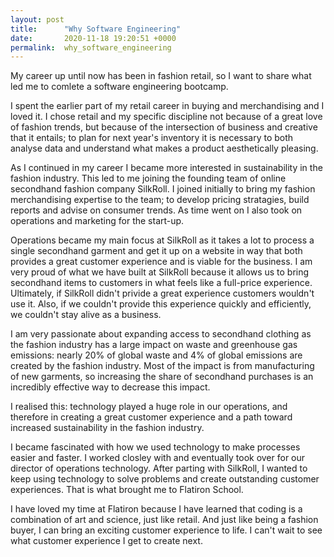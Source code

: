 ```yaml
---
layout: post
title:      "Why Software Engineering"
date:       2020-11-18 19:20:51 +0000
permalink:  why_software_engineering
---
```



My career up until now has been in fashion retail, so I want to share what led me to comlete a software engineering bootcamp. 

I spent the earlier part of my retail career in buying and merchandising and I loved it. I chose retail and my specific discipline not because of a great love of fashion trends, but because of the intersection of business and creative that it entails; to plan for next year's inventory it is necessary to both analyse data and understand what makes a product aesthetically pleasing.

As I continued in my career I became more interested in sustainability in the fashion industry. This led to me joining the founding team of online secondhand fashion company SilkRoll. I joined initially to bring my fashion merchandising expertise to the team; to develop pricing stratagies, build reports and advise on consumer trends. As time went on I also took on operations and marketing for the start-up. 

Operations became my main focus at SilkRoll as it takes a lot to process a single secondhand garment and get it up on a website in way that both provides a great customer experience and is viable for the business. I am very proud of what we have built at SilkRoll because it allows us to bring secondhand items to customers in what feels like a full-price experience. Ultimately, if SilkRoll didn't privide a great experience customers wouldn't use it. Also, if we couldn't provide this experience quickly and efficiently, we couldn't stay alive as a business. 

I am very passionate about expanding access to secondhand clothing as the fashion industry has a large impact on waste and greenhouse gas emissions: nearly 20% of global waste and 4% of global emissions are created by the fashion industry. Most of the impact is from manufacturing of new garments, so increasing the share of secondhand purchases is an incredibly effective way to decrease this impact. 

I realised this: technology played a huge role in our operations, and therefore in creating a great customer experience and a path toward increased sustainability in the fashion industry. 

I became fascinated with how we used technology to make processes easier and faster. I worked closley with and eventually took over for our director of operations technology. After parting with SilkRoll, I wanted to keep using technology to solve problems and create outstanding customer experiences. That is what brought me to Flatiron School.

I have loved my time at Flatiron because I have learned that coding is a combination of art and science, just like retail. And just like being a fashion buyer, I can bring an exciting customer experience to life. I can't wait to see what customer experience I get to create next.
